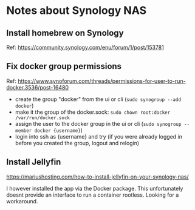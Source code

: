 # Notes about Synology NAS

## Install homebrew on Synology

Ref: <https://community.synology.com/enu/forum/1/post/153781>

## Fix docker group permissions

Ref: <https://www.synoforum.com/threads/permissions-for-user-to-run-docker.3536/post-16480>

- create the group "docker" from the ui or cli (`sudo synogroup --add docker`)
- make it the group of the docker.sock: `sudo chown root:docker /var/run/docker.sock`
- assign the user to the docker group in the ui or cli (`sudo synogroup --member docker {username}`)
- login into ssh as {username} and try (if you were already logged in before you created the group, logout and relogin)

## Install Jellyfin

<https://mariushosting.com/how-to-install-jellyfin-on-your-synology-nas/>

I however installed the app via the Docker package. This unfortunately doesnt provide an interface to run a container rootless. Looking for a workaround.
